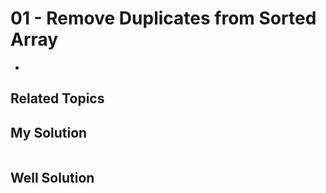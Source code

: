 # 01 - Remove Duplicates from Sorted Array

* []()

## Related Topics


## My Solution
```java

```

## Well Solution
```java

```